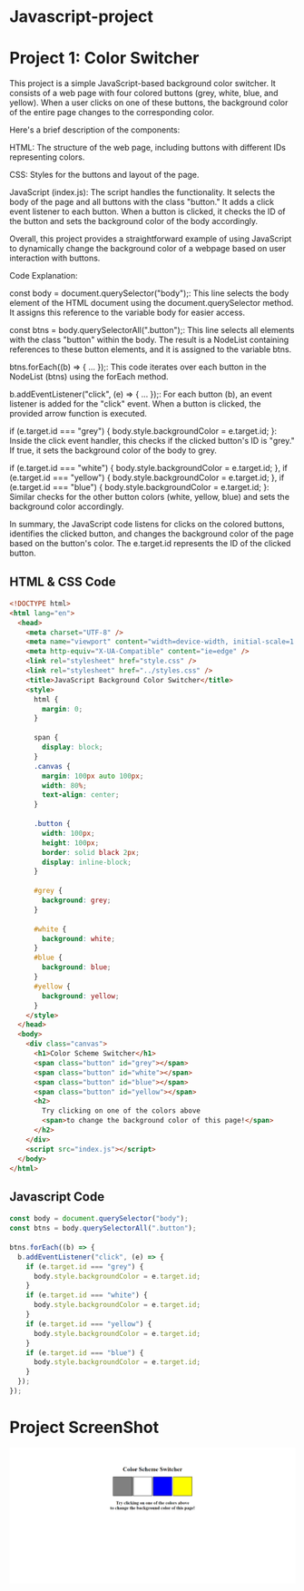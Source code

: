 # Javascript-project

# Project 1: Color Switcher
This project is a simple JavaScript-based background color switcher. It consists of a web page with four colored buttons (grey, white, blue, and yellow). When a user clicks on one of these buttons, the background color of the entire page changes to the corresponding color.

Here's a brief description of the components:

HTML: The structure of the web page, including buttons with different IDs representing colors.

CSS: Styles for the buttons and layout of the page.

JavaScript (index.js): The script handles the functionality. It selects the body of the page and all buttons with the class "button." It adds a click event listener to each button. When a button is clicked, it checks the ID of the button and sets the background color of the body accordingly.

Overall, this project provides a straightforward example of using JavaScript to dynamically change the background color of a webpage based on user interaction with buttons.

Code Explanation:

const body = document.querySelector("body");: This line selects the body element of the HTML document using the document.querySelector method. It assigns this reference to the variable body for easier access.

const btns = body.querySelectorAll(".button");: This line selects all elements with the class "button" within the body. The result is a NodeList containing references to these button elements, and it is assigned to the variable btns.

btns.forEach((b) => { ... });: This code iterates over each button in the NodeList (btns) using the forEach method.

b.addEventListener("click", (e) => { ... });: For each button (b), an event listener is added for the "click" event. When a button is clicked, the provided arrow function is executed.

if (e.target.id === "grey") { body.style.backgroundColor = e.target.id; }: Inside the click event handler, this checks if the clicked button's ID is "grey." If true, it sets the background color of the body to grey.

if (e.target.id === "white") { body.style.backgroundColor = e.target.id; }, if (e.target.id === "yellow") { body.style.backgroundColor = e.target.id; }, if (e.target.id === "blue") { body.style.backgroundColor = e.target.id; }: Similar checks for the other button colors (white, yellow, blue) and sets the background color accordingly.

In summary, the JavaScript code listens for clicks on the colored buttons, identifies the clicked button, and changes the background color of the page based on the button's color. The e.target.id represents the ID of the clicked button.

## HTML & CSS Code

```html
<!DOCTYPE html>
<html lang="en">
  <head>
    <meta charset="UTF-8" />
    <meta name="viewport" content="width=device-width, initial-scale=1.0" />
    <meta http-equiv="X-UA-Compatible" content="ie=edge" />
    <link rel="stylesheet" href="style.css" />
    <link rel="stylesheet" href="../styles.css" />
    <title>JavaScript Background Color Switcher</title>
    <style>
      html {
        margin: 0;
      }

      span {
        display: block;
      }
      .canvas {
        margin: 100px auto 100px;
        width: 80%;
        text-align: center;
      }

      .button {
        width: 100px;
        height: 100px;
        border: solid black 2px;
        display: inline-block;
      }

      #grey {
        background: grey;
      }

      #white {
        background: white;
      }
      #blue {
        background: blue;
      }
      #yellow {
        background: yellow;
      }
    </style>
  </head>
  <body>
    <div class="canvas">
      <h1>Color Scheme Switcher</h1>
      <span class="button" id="grey"></span>
      <span class="button" id="white"></span>
      <span class="button" id="blue"></span>
      <span class="button" id="yellow"></span>
      <h2>
        Try clicking on one of the colors above
        <span>to change the background color of this page!</span>
      </h2>
    </div>
    <script src="index.js"></script>
  </body>
</html>
```

## Javascript Code

```javascript
const body = document.querySelector("body");
const btns = body.querySelectorAll(".button");

btns.forEach((b) => {
  b.addEventListener("click", (e) => {
    if (e.target.id === "grey") {
      body.style.backgroundColor = e.target.id;
    }
    if (e.target.id === "white") {
      body.style.backgroundColor = e.target.id;
    }
    if (e.target.id === "yellow") {
      body.style.backgroundColor = e.target.id;
    }
    if (e.target.id === "blue") {
      body.style.backgroundColor = e.target.id;
    }
  });
});
```

# Project ScreenShot

![project screenShot](https://github.com/ajaybhuj/Javascript-project/blob/main/Color%20Scheme%20Switcher/screenshot.png)
